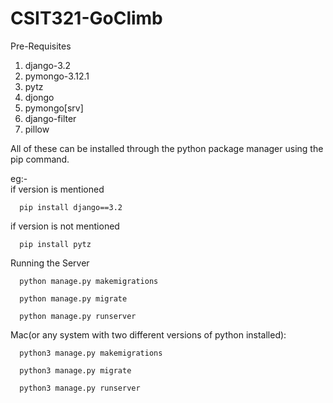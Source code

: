 # CSIT321-GoClimb


Pre-Requisites

1. django-3.2
2. pymongo-3.12.1
3. pytz
4. djongo
5. pymongo[srv]
6. django-filter
7. pillow

All of these can be installed through the python package manager using the pip command.

eg:-  
if version is mentioned

      pip install django==3.2 
      
if version is not mentioned
      
      pip install pytz
     
     
Running the Server

      python manage.py makemigrations

      python manage.py migrate

      python manage.py runserver


Mac(or any system with two different versions of python installed): 

      python3 manage.py makemigrations

      python3 manage.py migrate

      python3 manage.py runserver
